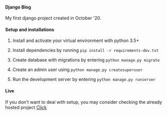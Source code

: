 #### Django Blog
My first django project created in October '20.

#### Setup and installations
1. Install and activate your virtual environment with python 3.5+

2. Install dependencies by running ```pip install -r requirements-dev.txt```

3. Create database with migrations by entering ```python manage.py migrate```

4. Create an admin user using ```python manage.py createsuperuser```

5. Run the development server by entering ```python manage.py runserver```

#### Live 
If you don't want to deal with setup, you may consider checking the already hosted project [Click](http://15.237.88.143)
